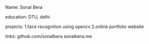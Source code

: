 Name: Sonal Bera

education:
DTU, delhi

projects:
1.face recognition using opencv
2.online portfolio website

links:
github.com/sonalbera
sonalbera.me
